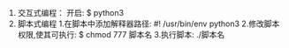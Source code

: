 1. 交互式编程：
	开启: $ python3
2. 脚本式编程
	1.在脚本中添加解释器路径: #! /usr/bin/env python3
	2.修改脚本权限,使其可执行: $ chmod 777 脚本名
	3.执行脚本: ./脚本名
